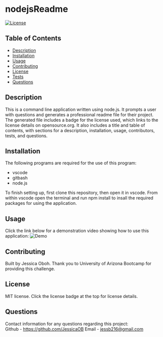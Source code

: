 # nodejsReadme

  [![License](https://img.shields.io/badge/License-MIT-blueviolet.svg?style=plastic)](https://opensource.org/licenses/MIT)

## Table of Contents
  
* [Description](#description)
* [Installation](#installation)
* [Usage](#usage)
* [Contributing](#contributing)
* [License](#license)
* [Tests](#tests)
* [Questions](#questions)

## Description
  This is a command line application written using node.js. It prompts a user with questions and generates a professional readme file for their project. The generated file includes a badge for the license used, which links to the license details on opensource.org. It also includes a title and table of contents, with sections for a description, installation, usage, contributors, tests, and questions.
  
## Installation
  The following programs are required for the use of this program:
  * vscode
  * gitbash
  * node.js
  
  To finish setting up, first clone this repository, then open it in vscode. From within vscode open the terminal and run npm install to insall the required packages for using the application. 
  
## Usage
  Click the link below for a demonstration video showing how to use this application:
  ![Demo](https://watch.screencastify.com/v/4ZI3UmQeiplTMibPUCPp)
  
## Contributing
  Built by Jessica Oboh.
  Thank you to University of Arizona Bootcamp for providing this challenge.
  
## License
  MIT license. Click the license badge at the top for license details.
  
## Questions
  Contact information for any questions regarding this project:  
  Github - https://github.com/JessicaOB
  Email - jessb216@gmail.com
